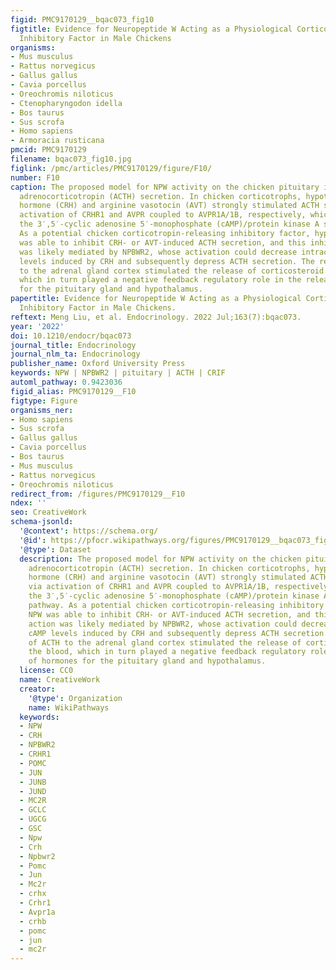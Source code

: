 ```yaml
---
figid: PMC9170129__bqac073_fig10
figtitle: Evidence for Neuropeptide W Acting as a Physiological Corticotropin-releasing
  Inhibitory Factor in Male Chickens
organisms:
- Mus musculus
- Rattus norvegicus
- Gallus gallus
- Cavia porcellus
- Oreochromis niloticus
- Ctenopharyngodon idella
- Bos taurus
- Sus scrofa
- Homo sapiens
- Armoracia rusticana
pmcid: PMC9170129
filename: bqac073_fig10.jpg
figlink: /pmc/articles/PMC9170129/figure/F10/
number: F10
caption: The proposed model for NPW activity on the chicken pituitary in regulating
  adrenocorticotropin (ACTH) secretion. In chicken corticotrophs, hypothalamic corticotropin-releasing
  hormone (CRH) and arginine vasotocin (AVT) strongly stimulated ACTH secretion via
  activation of CRHR1 and AVPR coupled to AVPR1A/1B, respectively, which activate
  the 3′,5′-cyclic adenosine 5′-monophosphate (cAMP)/protein kinase A signaling pathway.
  As a potential chicken corticotropin-releasing inhibitory factor, hypothalamic NPW
  was able to inhibit CRH- or AVT-induced ACTH secretion, and this inhibitory action
  was likely mediated by NPBWR2, whose activation could decrease intracellular cAMP
  levels induced by CRH and subsequently depress ACTH secretion. The release of ACTH
  to the adrenal gland cortex stimulated the release of corticosteroid into the blood,
  which in turn played a negative feedback regulatory role in the release of hormones
  for the pituitary gland and hypothalamus.
papertitle: Evidence for Neuropeptide W Acting as a Physiological Corticotropin-releasing
  Inhibitory Factor in Male Chickens.
reftext: Meng Liu, et al. Endocrinology. 2022 Jul;163(7):bqac073.
year: '2022'
doi: 10.1210/endocr/bqac073
journal_title: Endocrinology
journal_nlm_ta: Endocrinology
publisher_name: Oxford University Press
keywords: NPW | NPBWR2 | pituitary | ACTH | CRIF
automl_pathway: 0.9423036
figid_alias: PMC9170129__F10
figtype: Figure
organisms_ner:
- Homo sapiens
- Sus scrofa
- Gallus gallus
- Cavia porcellus
- Bos taurus
- Mus musculus
- Rattus norvegicus
- Oreochromis niloticus
redirect_from: /figures/PMC9170129__F10
ndex: ''
seo: CreativeWork
schema-jsonld:
  '@context': https://schema.org/
  '@id': https://pfocr.wikipathways.org/figures/PMC9170129__bqac073_fig10.html
  '@type': Dataset
  description: The proposed model for NPW activity on the chicken pituitary in regulating
    adrenocorticotropin (ACTH) secretion. In chicken corticotrophs, hypothalamic corticotropin-releasing
    hormone (CRH) and arginine vasotocin (AVT) strongly stimulated ACTH secretion
    via activation of CRHR1 and AVPR coupled to AVPR1A/1B, respectively, which activate
    the 3′,5′-cyclic adenosine 5′-monophosphate (cAMP)/protein kinase A signaling
    pathway. As a potential chicken corticotropin-releasing inhibitory factor, hypothalamic
    NPW was able to inhibit CRH- or AVT-induced ACTH secretion, and this inhibitory
    action was likely mediated by NPBWR2, whose activation could decrease intracellular
    cAMP levels induced by CRH and subsequently depress ACTH secretion. The release
    of ACTH to the adrenal gland cortex stimulated the release of corticosteroid into
    the blood, which in turn played a negative feedback regulatory role in the release
    of hormones for the pituitary gland and hypothalamus.
  license: CC0
  name: CreativeWork
  creator:
    '@type': Organization
    name: WikiPathways
  keywords:
  - NPW
  - CRH
  - NPBWR2
  - CRHR1
  - POMC
  - JUN
  - JUNB
  - JUND
  - MC2R
  - GCLC
  - UGCG
  - GSC
  - Npw
  - Crh
  - Npbwr2
  - Pomc
  - Jun
  - Mc2r
  - crhx
  - Crhr1
  - Avpr1a
  - crhb
  - pomc
  - jun
  - mc2r
---
```

